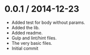 
0.0.1 / 2014-12-23
==================

  * Added test for body without params.
  * Added the lib.
  * Added readme.
  * Gulp and lint/hint files.
  * The very basic files.
  * Initial commit
